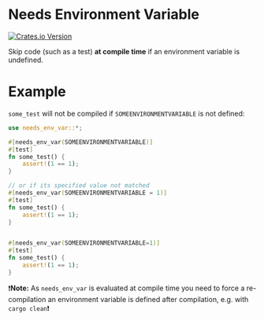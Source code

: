 Needs Environment Variable
==========================

[![Crates.io Version](https://img.shields.io/crates/v/needs_env_var)](https://crates.io/crates/needs_env_var)

Skip code (such as a test) **at compile time** if an environment variable is undefined.

# Example

`some_test` will not be compiled if `SOMEENVIRONMENTVARIABLE` is not defined:

```rust
use needs_env_var::*;

#[needs_env_var(SOMEENVIRONMENTVARIABLE)]
#[test]
fn some_test() {
    assert!(1 == 1);
}

// or if its specified value not matched
#[needs_env_var(SOMEENVIRONMENTVARIABLE = 1)]
#[test]
fn some_test() {
    assert!(1 == 1);
}


#[needs_env_var(SOMEENVIRONMENTVARIABLE=1)]
#[test]
fn some_test() {
    assert!(1 == 1);
}
```

❗**Note:** As `needs_env_var` is evaluated at compile time you need to force a re-compilation an environment variable
is defined after compilation, e.g. with `cargo clean`❗ 